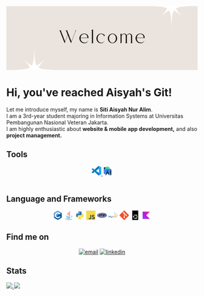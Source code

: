 <p align="center">
    <img src="header2.png" width="1020px"/>
</p>

# Hi, you've reached Aisyah's Git!

Let me introduce myself, my name is **Siti Aisyah Nur Alim**.  
I am a 3rd-year student majoring in Information Systems at Universitas Pembangunan Nasional Veteran Jakarta.  
I am highly enthusiastic about **website & mobile app development,** and also **project management.**  

## Tools
<div align="center">
    <a href="https://code.visualstudio.com/" target="blank">
    <img alt="Visual Studio" width="5%" src="https://github.com/devicons/devicon/blob/master/icons/vscode/vscode-original.svg" />
  </a>
<a href="https://www.google.com/search?q=Android+Studio" target="_blank">
  <img alt="Android Studio" width="5%" src="https://github.com/devicons/devicon/blob/master/icons/androidstudio/androidstudio-original.svg" />
</a>
</div>
<br />

## Language and Frameworks
<div align="center">

[<img alt="C" width="5%" src="https://raw.githubusercontent.com/devicons/devicon/master/icons/c/c-original.svg" />](https://www.google.com/search?&q=C)
[<img alt="Java" width="5%" src="https://raw.githubusercontent.com/devicons/devicon/master/icons/java/java-original.svg" />](https://www.google.com/search?&q=Java)
[<img alt="Python" width="5%" src="https://raw.githubusercontent.com/devicons/devicon/master/icons/python/python-original.svg" />](https://www.google.com/search?&q=Python)
[<img alt="Javascript" width="5%" src="https://raw.githubusercontent.com/devicons/devicon/master/icons/javascript/javascript-original.svg" />](https://www.google.com/search?&q=Javascript)
[<img alt="PHP" width="5%" src="https://github.com/devicons/devicon/blob/master/icons/php/php-original.svg" />](https://www.php.net/)
[<img alt="MySQL" width="5%" src="https://raw.githubusercontent.com/devicons/devicon/master/icons/mysql/mysql-original-wordmark.svg" />](https://www.google.com/search?&q=MySQL)
[<img alt="Git" width="5%" src="https://raw.githubusercontent.com/devicons/devicon/master/icons/git/git-original.svg" />](https://www.google.com/search?&q=Git)
[<img alt="Ubuntu" width="5%" src="https://raw.githubusercontent.com/devicons/devicon/master/icons/ubuntu/ubuntu-plain.svg" />](https://www.google.com/search?&q=Ubuntu)
[<img alt="Kotlin" width="5%" src="https://github.com/devicons/devicon/blob/master/icons/kotlin/kotlin-original.svg" />](https://kotlinlang.org/)

<p align="left">
</div>

  ## Find me on
  <div align="center">
<p>
  <a href="mailto:aaiisyahn@gmail.com"><img src="https://img.icons8.com/color/96/000000/gmail.png" alt="email" width="5%"/></a>
  <a href="https://www.linkedin.com/in/aisyahna"><img src="https://img.icons8.com/color/96/000000/linkedin.png" alt="linkedin"  width="5%"/></a>
</p>
  </div>

  ## Stats

<a href="https://github.com/aaiisyahn">    
  <img height="180em" src="https://github-readme-stats-eight-theta.vercel.app/api?username=aaiisyahn&show_icons=true&theme=algolia&include_all_commits=true&count_private=true"/>
  <img height="180em" src="https://github-readme-stats.vercel.app/api/top-langs/?username=aaiisyahn&theme=dark&show_icons=true&layout=compact&langs_count=7"/>
</a>
</p>



